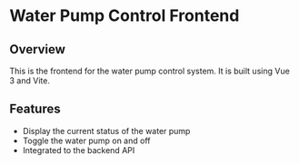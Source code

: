 <!-- # Vue 3 + Vite

This template should help get you started developing with Vue 3 in Vite. The template uses Vue 3 `<script setup>` SFCs, check out the [script setup docs](https://v3.vuejs.org/api/sfc-script-setup.html#sfc-script-setup) to learn more.

Learn more about IDE Support for Vue in the [Vue Docs Scaling up Guide](https://vuejs.org/guide/scaling-up/tooling.html#ide-support).
 -->

# Water Pump Control Frontend

## Overview

This is the frontend for the water pump control system. It is built using Vue 3 and Vite.

## Features

- Display the current status of the water pump
- Toggle the water pump on and off
- Integrated to the backend API